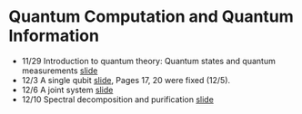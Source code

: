 # Quantum Computation and Quantum Information


* 11/29 Introduction to quantum theory: Quantum states and quantum measurements [slide](/tex/01_states_measurements.pdf)
* 12/3	A single qubit [slide](/tex/02_1qubit.pdf), Pages 17, 20 were fixed (12/5).
* 12/6	A joint system [slide](/tex/03_joint.pdf)
* 12/10	Spectral decomposition and purification [slide](/tex/04_mixed_state.pdf)
